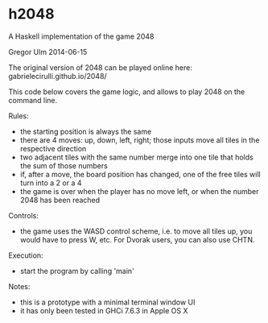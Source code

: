 h2048
=====
A Haskell implementation of the game 2048

Gregor Ulm
2014-06-15


The original version of 2048 can be played online here:
gabrielecirulli.github.io/2048/


This code below covers the game logic, and allows to play 2048
on the command line.


Rules:

- the starting position is always the same
- there are 4 moves: up, down, left, right; those
    inputs move all tiles in the respective direction
- two adjacent tiles with the same number merge into one
    tile that holds the sum of those numbers
- if, after a move, the board position has changed, one of
    the free tiles will turn into a 2 or a 4
- the game is over when the player has no move left, or
    when the number 2048 has been reached


Controls:

- the game uses the WASD control scheme, i.e. to move all tiles
    up, you would have to press W, etc.
  For Dvorak users, you can also use CHTN.


Execution:

- start the program by calling 'main'


Notes:

- this is a prototype with a minimal terminal window UI
- it has only been tested in GHCi 7.6.3 in Apple OS X
